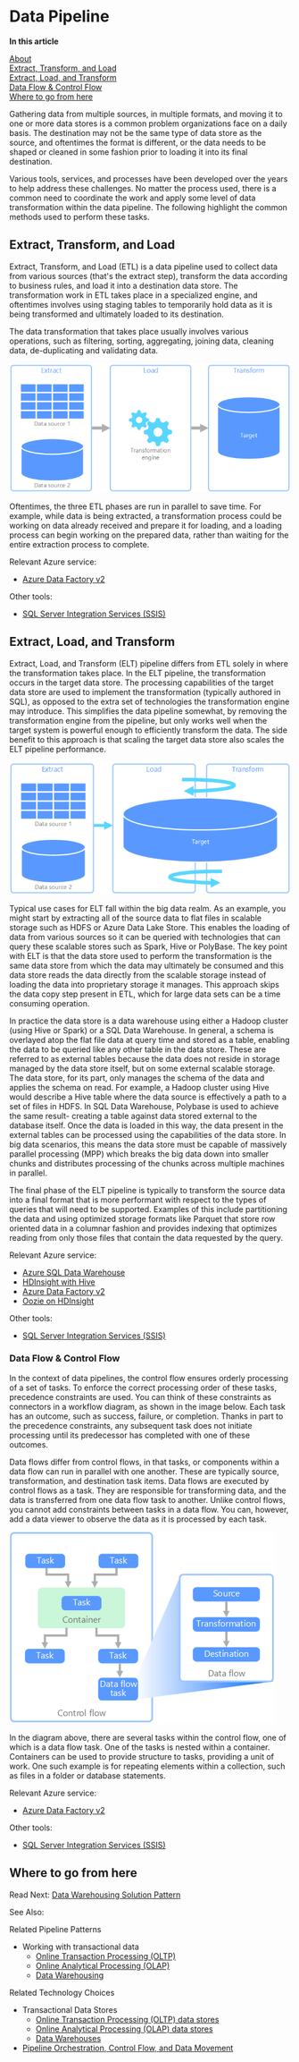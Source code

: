 # Data Pipeline

**In this article**

[About]()  
[Extract, Transform, and Load](#etl)  
[Extract, Load, and Transform](#elt)  
[Data Flow & Control Flow](#dataflowcontrolflow)  
[Where to go from here](#wheretogo)  

<a name="about"></a>

Gathering data from multiple sources, in multiple formats, and moving it to one or more data stores is a common problem organizations face on a daily basis. The destination may not be the same type of data store as the source, and oftentimes the format is different, or the data needs to be shaped or cleaned in some fashion prior to loading it into its final destination.

Various tools, services, and processes have been developed over the years to help address these challenges. No matter the process used, there is a common need to coordinate the work and apply some level of data transformation within the data pipeline. The following highlight the common methods used to perform these tasks.

## <a name="etl"></a> Extract, Transform, and Load

Extract, Transform, and Load (ETL) is a data pipeline used to collect data from various sources (that's the extract step), transform the data according to business rules, and load it into a destination data store. The transformation work in ETL takes place in a specialized engine, and oftentimes involves using staging tables to temporarily hold data as it is being transformed and ultimately loaded to its destination.

The data transformation that takes place usually involves various operations, such as filtering, sorting, aggregating, joining data, cleaning data, de-duplicating and validating data.

![Extract-Transform-Load (ETL) process](./images/etl.png)

Oftentimes, the three ETL phases are run in parallel to save time. For example, while data is being extracted, a transformation process could be working on data already received and prepare it for loading, and a loading process can begin working on the prepared data, rather than waiting for the entire extraction process to complete.

Relevant Azure service:
- [Azure Data Factory v2](https://azure.microsoft.com/services/data-factory/)

Other tools:
- [SQL Server Integration Services (SSIS)](https://docs.microsoft.com/sql/integration-services/sql-server-integration-services)

## <a name="elt"></a> Extract, Load, and Transform

Extract, Load, and Transform (ELT) pipeline differs from ETL solely in where the transformation takes place. In the ELT pipeline, the transformation occurs in the target data store. The processing capabilities of the target data store are used to implement the transformation (typically authored in SQL), as opposed to the extra set of technologies the transformation engine may introduce. This simplifies the data pipeline somewhat, by removing the transformation engine from the pipeline, but only works well when the target system is powerful enough to efficiently transform the data. The side benefit to this approach is that scaling the target data store also scales the ELT pipeline performance.

![Extract-Load-Transform (ELT) process](./images/elt.png)

Typical use cases for ELT fall within the big data realm. As an example, you might start by extracting all of the source data to flat files in scalable storage such as HDFS or Azure Data Lake Store. This enables the loading of data from various sources so it can be queried with technologies that can query these scalable stores such as Spark, Hive or PolyBase. The key point with ELT is that the data store used to perform the transformation is the same data store from which the data may ultimately be consumed and this data store reads the data directly from the scalable storage instead of loading the data into proprietary storage it manages. This approach skips the data copy step present in ETL, which for large data sets can be a time consuming operation. 

In practice the data store is a data warehouse using either a Hadoop cluster (using Hive or Spark) or a SQL Data Warehouse. In general, a schema is overlayed atop the flat file data at query time and stored as a table, enabling the data to be queried like any other table in the data store. These are referred to as external tables because the data does not reside in storage managed by the data store itself, but on some external scalable storage. The data store, for its part, only manages the schema of the data and applies the schema on read. For example, a Hadoop cluster using Hive would describe a Hive table where the data source is effectively a path to a set of files in HDFS. In SQL Data Warehouse, Polybase is used to achieve the same result- creating a table against data stored external to the database itself. Once the data is loaded in this way, the data present in the external tables can be processed using the capabilities of the data store. In big data scenarios, this means the data store must be capable of massively parallel processing (MPP) which breaks the big data down into smaller chunks and distributes processing of the chunks across multiple machines in parallel. 

The final phase of the ELT pipeline is typically to transform the source data into a final format that is more performant with respect to the types of queries that will need to be supported. Examples of this include partitioning the data and using optimized storage formats like Parquet that store row oriented data in a columnar fashion and provides indexing that optimizes reading from only those files that contain the data requested by the query. 

Relevant Azure service:
- [Azure SQL Data Warehouse](https://docs.microsoft.com/azure/sql-data-warehouse/sql-data-warehouse-overview-what-is)
- [HDInsight with Hive](https://docs.microsoft.com/azure/hdinsight/hadoop/hdinsight-use-hive)
- [Azure Data Factory v2](https://azure.microsoft.com/services/data-factory/)
- [Oozie on HDInsight](https://docs.microsoft.com/azure/hdinsight/hdinsight-use-oozie-linux-mac)

Other tools:
- [SQL Server Integration Services (SSIS)](https://docs.microsoft.com/sql/integration-services/sql-server-integration-services)

### <a name="dataflowcontrolflow"></a> Data Flow & Control Flow

In the context of data pipelines, the control flow ensures orderly processing of a set of tasks. To enforce the correct processing order of these tasks, precedence constraints are used. You can think of these constraints as connectors in a workflow diagram, as shown in the image below. Each task has an outcome, such as success, failure, or completion. Thanks in part to the precedence constraints, any subsequent task does not initiate processing until its predecessor has completed with one of these outcomes.

Data flows differ from control flows, in that tasks, or components within a data flow can run in parallel with one another. These are typically source, transformation, and destination task items. Data flows are executed by control flows as a task. They are responsible for transforming data, and the data is transferred from one data flow task to another. Unlike control flows, you cannot add constraints between tasks in a data flow. You can, however, add a data viewer to observe the data as it is processed by each task.

![Data Flow being executed as a task within a Control Flow](./images/control-flow-data-flow.png)

In the diagram above, there are several tasks within the control flow, one of which is a data flow task. One of the tasks is nested within a container. Containers can be used to provide structure to tasks, providing a unit of work. One such example is for repeating elements within a collection, such as files in a folder or database statements.

Relevant Azure service:
- [Azure Data Factory v2](https://azure.microsoft.com/services/data-factory/)

Other tools:
- [SQL Server Integration Services (SSIS)](https://docs.microsoft.com/sql/integration-services/sql-server-integration-services)

## <a name="wheretogo"></a>Where to go from here

Read Next: [Data Warehousing Solution Pattern](../pipeline-patterns/data-warehousing.md)

See Also:

Related Pipeline Patterns
- Working with transactional data
    - [Online Transaction Processing (OLTP)](../pipeline-patterns/online-transaction-processing.md)
    - [Online Analytical Processing (OLAP)](../pipeline-patterns/online-analytical-processing.md)
    - [Data Warehousing](../pipeline-patterns/data-warehousing.md)

Related Technology Choices
- Transactional Data Stores
    - [Online Transaction Processing (OLTP) data stores](../technology-choices/oltp-data-stores.md)
    - [Online Analytical Processing (OLAP) data stores](../technology-choices/olap-data-stores.md)
    - [Data Warehouses](../technology-choices/data-warehouses.md)
- [Pipeline Orchestration, Control Flow, and Data Movement](../technology-choices/pipeline-orchestration-data-movement.md)
